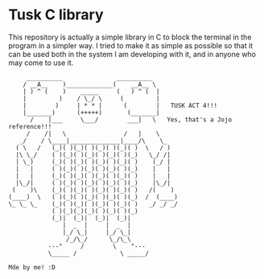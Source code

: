 # Tusk C library

This repository is actually a simple library in C to block the terminal in the program in a simpler way. I tried to make it as simple as possible so that it can be used both in the system I am developing with it, and in anyone who may come to use it.

```
     __________               __________
    / __A__    )_____________(    __A__ \
    | ) ^ (    )    _____     (   ) ^ (  |
    |         )    / \_/ \     (         |
    |        )     | * * |      (        |   TUSK ACT 4!!!
    |_______)      (+++++)       (_______|
      /    |___     \___/        ___|   \   Yes, that's a Jojo reference!!!
     /    /|   \                /   |    \ 
   _/    / \____|______________|____/\    \_
  ( \   /   (_)( )(_)( )(_)( )(_)( )  \   / )
  |\ \_/    ( )(_)( )(_)( )(_)( )(_)   \_/ /|
  | \_)     (_)( )(_)( )(_)( )(_)( )    (_/ |
  |   |     ( )(_)( )(_)( )(_)( )(_)    |   |
  |   |     (_)( )(_)( )(_)( )(_)( )    |   |
  |\_/|     ( )(_)( )(_)( )(_)( )(_)    |\_/|
 (    )\    (_)( )(_)( )(_)( )(_)( )   /(    )
(____)  \   ( )(_)( )(_)( )(_)( )(_)  /  (____)
\_ \_ \_    (_)( )(_)( )(_)( )(_)( )   _/ _/ _/ 
            ( )(_)(_)(_)( )(_)( )(_)
            (_)|  (_)|  (_)|  (_)|  
               |  _  |     |  _  | 
               |_/ \_|     |_/ \_|
                /_/\_/      \_/\_\
           ---"     /        \    "---
           \_____ /            \ _____/

Mde by me! :D
```
